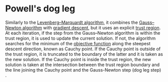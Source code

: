 # Powell's dog leg

Similarly to the [Levenberg–Marquardt algorithm](https://en.wikipedia.org/wiki/Levenberg%E2%80%93Marquardt\_algorithm), it combines the [Gauss–Newton algorithm](https://en.wikipedia.org/wiki/Gauss%E2%80%93Newton\_algorithm) with [gradient descent](https://en.wikipedia.org/wiki/Gradient\_descent), but it uses an explicit [trust region](https://en.wikipedia.org/wiki/Trust\_region). At each iteration, if the step from the Gauss–Newton algorithm is within the trust region, it is used to update the current solution. If not, the algorithm searches for the minimum of the [objective function](https://en.wikipedia.org/wiki/Objective\_function) along the steepest descent direction, known as Cauchy point. If the Cauchy point is outside of the trust region, it is truncated to the boundary of the latter and it is taken as the new solution. If the Cauchy point is inside the trust region, the new solution is taken at the intersection between the trust region boundary and the line joining the Cauchy point and the Gauss-Newton step (dog leg step) .



